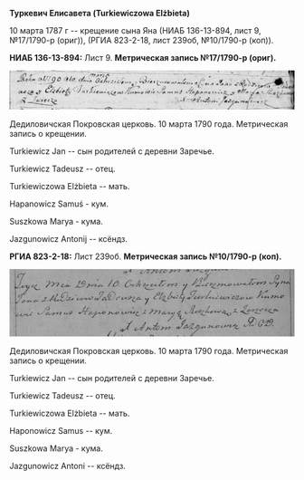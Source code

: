**Туркевич Елисавета (Turkiewiczowa Elżbieta)**

10 марта 1787 г -- крещение сына Яна (НИАБ 136-13-894, лист 9,
№17/1790-р (ориг)), (РГИА 823-2-18, лист 239об, №10/1790-р (коп)).

**НИАБ 136-13-894:** Лист 9. **Метрическая запись №17/1790-р (ориг).**

![](./media/284b74078d1387e626d89261c4e75777fcf817c4.png)

Дедиловичская Покровская церковь. 10 марта 1790 года. Метрическая запись
о крещении.

Turkiewicz Jan -- сын родителей с деревни Заречье.

Turkiewicz Tadeusz -- отец.

Turkiewiczowa Elżbieta -- мать.

Hapanowicz Samuś - кум.

Suszkowa Marya - кума.

Jazgunowicz Antonij -- ксёндз.

**РГИА 823-2-18:** Лист 239об. **Метрическая запись №10/1790-р (коп).**

![](./media/4bf0dc30b2664850f941f3039f640b46032d637f.png)

Дедиловичская Покровская церковь. 10 марта 1790 года. Метрическая запись
о крещении.

Turkiewicz Jan -- сын родителей с деревни Заречье.

Turkiewicz Tadeusz -- отец.

Turkiewiczowa Elżbieta -- мать.

Haponowicz Samus -- кум.

Suszkowa Marya - кума.

Jazgunowicz Antoni -- ксёндз.

